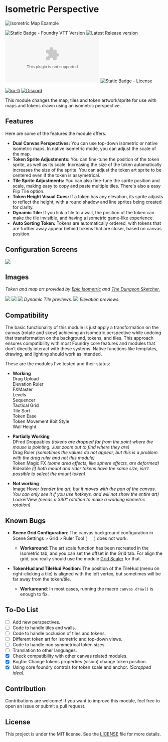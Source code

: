 # Isometric Perspective

![Isometric Map Example](https://raw.githubusercontent.com/arlosmolten/isometric-perspective/refs/heads/main/files/banner2.jpg)



![Static Badge - Foundry VTT Version](https://img.shields.io/badge/Foundry%20VTT-v12+-blue)
![Latest Release version](https://img.shields.io/github/v/release/arlosmolten/isometric-perspective?color=green)
![Downloads Latest](https://img.shields.io/github/downloads/arlosmolten/isometric-perspective/isometric-perspective.zip?color=yellow)
![Static Badge - License](https://img.shields.io/badge/license%20-%20MIT-yellow)


[![ko-fi](https://ko-fi.com/img/githubbutton_sm.svg)](https://ko-fi.com/H2H1160UID)
[![Discord](https://raw.githubusercontent.com/arlosmolten/isometric-perspective/refs/heads/main/files/discordsm.png)](https://discord.gg/64p6ZqQBNX)

This module changes the map, tiles and token artwork/sprite for use with maps and tokens drawn using an isometric perspective.

## Features

Here are some of the features the module offers.

- **Dual Canvas Perspectives:** You can use top-down isometric or native isometric maps. In native isometric mode, you can adjust the scale of the map.
- **Token Sprite Adjustments:** You can fine-tune the position of the token sprite, as well as its scale. Increasing the size of the token automatically increases the size of the sprite. You can adjust the token art sprite to be centered even if the token is assymetrical.
- **Tile Sprite Adjustments:** You can also fine-tune the sprite position and scale, making easy to copy and paste multiple tiles. There's also a easy Flip Tile option.
- **Token Height Visual Cues:** If a token has any elevation, its sprite adjusts to reflect the height, with a round shadow and line sprites being created for clarity.
- **Dynamic Tile:** If you link a tile to a wall, the position of the token can make the tile invisible, and having a isometric game-like experience.
- **Auto Sorting Token:** Tokens are automatically ordered, with tokens that are further away appear behind tokens that are closer, based on canvas position.

## Configuration Screens

![](https://raw.githubusercontent.com/arlosmolten/isometric-perspective/refs/heads/main/files/configuration-screens.jpg)


## Images
*Token and map art provided by [Epic Isometric](https://www.patreon.com/c/epicisometric/posts) and [The Dungeon Sketcher.](https://www.patreon.com/TheDungeonSketcher)*

![](https://raw.githubusercontent.com/arlosmolten/isometric-perspective/refs/heads/main/files/showcase-1.jpg)
![](https://raw.githubusercontent.com/arlosmolten/isometric-perspective/refs/heads/main/files/showcase-2.jpg)
![](https://raw.githubusercontent.com/arlosmolten/isometric-perspective/refs/heads/main/files/dynamictile.jpg)
*Dynamic Tile previews.*
![](https://raw.githubusercontent.com/arlosmolten/isometric-perspective/refs/heads/main/files/elevation.jpg)
*Elevation previews.*

## Compatibility
The basic functionality of this module is just apply a transformation on the canvas (rotate and skew) achieving an isometric perspective while undoing that transformation on the background, tokens, and tiles. This approach ensures compatibility with most Foundry core features and modules that don’t directly interact with these systems. Native functions like templates, drawing, and lighting should work as intended.

These are the modules I've tested and their status:

- **Working**  
Drag Upload  
Elevation Ruler  
FXMaster  
Levels  
Sequencer  
Tactical Grid  
Tile Sort  
Token Ease  
Token Movement 8bit Style  
Wall Height  

- **Partially Working**  
DFred Droppables _(tokens are dropped far from the point where the mouse is pointing. Just zoom out to find where they are)_  
Drag Ruler _(sometimes the values ​​do not appear, but this is a problem with the drag ruler and not this module)_  
Token Magic FX _(some area effects, like sphere effects, are deformed)_  
Rideable _(if both mount and rider tokens have the same size, isn't possible to select the mount token)_

- **Not working**  
Image Hover _(render the art, but it moves with the pan of the canvas. You can only see it if you use hotkeys, and will not show the entire art)_
LockerView _(needs a 330° rotation to make a working isometric rotation)_

## Known Bugs

- **Scene Grid Configuration**: The canvas background configuration in Scene Settings > Grid > Ruler Tool ( <img src="https://raw.githubusercontent.com/FortAwesome/Font-Awesome/37eff7fa00de26db41183a3ad8ed0e9119fbc44b/svgs/solid/ruler-combined.svg" width="15" height="15"></i> ) does not work.
  - **Workaround**: The art scale function has been recreated in the Isometric tab, and you can set the offset in the Grid tab. For align the grid, you really should use the module [Grid Scaler](https://github.com/atomdmac/scaleGrid/) for that.

- **TokenHud and TileHud Position**: The position of the TileHud (menu on right-clicking a tile) is aligned with the left vertex, but sometimes will be far away from the token/tile.

  - **Workaround**: In most cases, running the macro `canvas.draw()` is enough to fix.

## To-Do List

- [ ] Add new perspectives.
- [ ] Code to handle tiles and walls.
- [ ] Code to handle occlusion of tiles and tokens.
- [ ] Different token art for isometric and top-down views.
- [ ] Code to handle non symmetrical token sizes.
- [ ] Translation to other languages.
- [x] Check compatibility with other canvas related modules.
- [x] Bugfix: Change tokens properties (vision) change token position.
- [x] Using core foundry controls for token scale and anchor. *(Scrapped idea).*

## Contribution

Contributions are welcome! If you want to improve this module, feel free to open an issue or submit a pull request.

## License

This project is under the MIT license. See the [LICENSE](LICENSE) file for more details.